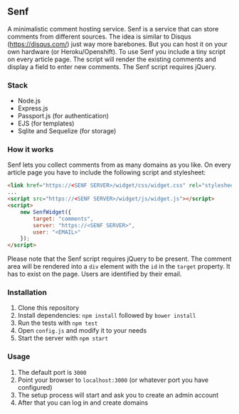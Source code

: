 ## Senf

A minimalistic comment hosting service. Senf is a service that can store comments from different sources. The idea is
similar to Disqus (https://disqus.com/) just way more barebones. But you can host it on your own hardware (or Heroku/Openshift).
To use Senf you include a tiny script on every article page. The script will render the existing comments and display a field to
enter new comments. The Senf script requires jQuery.

### Stack

* Node.js
* Express.js
* Passport.js (for authentication)
* EJS (for templates)
* Sqlite and Sequelize (for storage)


### How it works

Senf lets you collect comments from as many domains as you like. On every article page you have to include the following
script and stylesheet:

```html
<link href="https://<SENF SERVER>/widget/css/widget.css" rel="stylesheet">
...
<script src="https://<SENF SERVER>/widget/js/widget.js"></script>
<script>
    new SenfWidget({
        target: "comments",
        server: "https://<SENF SERVER>",
        user: "<EMAIL>"
    });
</script>
```

Please note that the Senf script requires jQuery to be present. The comment area will be rendered into a `div` element
with the `id` in the `target` property. It has to exist on the page. Users are identified by their email.

### Installation

1. Clone this repository
2. Install dependencies: `npm install` followed by `bower install`
3. Run the tests with `npm test`
4. Open `config.js` and modify it to your needs
4. Start the server with `npm start`


### Usage

1. The default port is `3000`
2. Point your browser to `localhost:3000` (or whatever port you have configured)
3. The setup process will start and ask you to create an admin account
4. After that you can log in and create domains
